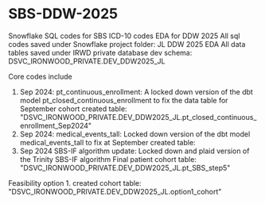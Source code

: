 # SBS-DDW-2025
Snowflake SQL codes for SBS ICD-10 codes EDA for DDW 2025 
All sql codes saved under Snowflake project folder: JL DDW 2025 EDA 
All data tables saved under IRWD private database dev schema: DSVC_IRONWOOD_PRIVATE.DEV_DDW2025_JL

Core codes include
1) Sep 2024: pt_continuous_enrollment: A locked down version of the dbt model pt_closed_continuous_enrollment to fix the data table for September cohort
       created table: "DSVC_IRONWOOD_PRIVATE.DEV_DDW2025_JL.pt_closed_continuous_enrollment_Sep2024" 
2) Sep 2024: medical_events_tall: Locked down version of the dbt model medical_events_tall to fix at September
       created table: 
3) Sep 2024 SBS-IF algorithm update: Locked down and plaid version of the Trinity SBS-IF algorithm
       Final patient cohort table: "DSVC_IRONWOOD_PRIVATE.DEV_DDW2025_JL.pt_SBS_step5"

Feasibility option 1. 
  created cohort table: "DSVC_IRONWOOD_PRIVATE.DEV_DDW2025_JL.option1_cohort" 
